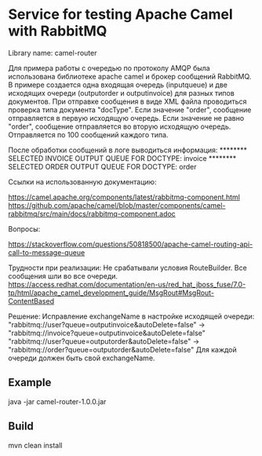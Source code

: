 # Service for testing Apache Camel with RabbitMQ 
Library name: camel-router

  Для примера работы с очередью по протоколу AMQP была использована библиотеке apache camel
и брокер сообщений RabbitMQ.  
  В примере создается одна входящая очередь (inputqueue)
и две исходящих очереди (outputorder и outputinvoice)
для разных типов документов.
При отправке сообщения в виде XML файла проводиться проверка типа документа "docType".
Если значение "order", сообщение отправляется в первую исходящую очередь.
Если значение не равно "order", сообщение отправляется во вторую исходящую очередь.
Отправляется по 100 сообщений каждого типа.

После обработки сообщений в логе выводиться информация:
******** SELECTED INVOICE OUTPUT QUEUE FOR DOCTYPE: invoice
******** SELECTED ORDER OUTPUT QUEUE FOR DOCTYPE: order

Ссылки на использованную документацию:

https://camel.apache.org/components/latest/rabbitmq-component.html
https://github.com/apache/camel/blob/master/components/camel-rabbitmq/src/main/docs/rabbitmq-component.adoc

Вопросы:

https://stackoverflow.com/questions/50818500/apache-camel-routing-api-call-to-message-queue

Трудности при реализации:
Не срабатывали условия RouteBuilder. Все сообщения шли во все очереди.
https://access.redhat.com/documentation/en-us/red_hat_jboss_fuse/7.0-tp/html/apache_camel_development_guide/MsgRout#MsgRout-ContentBased

Решение:
Исправление exchangeName в настройке исходящей очереди:
"rabbitmq://user?queue=outputinvoice&autoDelete=false" -> "rabbitmq://invoice?queue=outputinvoice&autoDelete=false"
"rabbitmq://user?queue=outputorder&autoDelete=false" -> "rabbitmq://order?queue=outputorder&autoDelete=false" 
Для каждой очереди должен быть свой exchangeName.

## Example
java -jar camel-router-1.0.0.jar

## Build
mvn clean install
